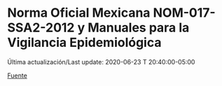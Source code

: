 # Norma Oficial Mexicana NOM-017-SSA2-2012 y Manuales para la Vigilancia Epidemiológica
 
Última actualización/Last update: 2020-06-23 T 20:40:00-05:00
 
 [Fuente](https://www.gob.mx/salud/documentos/manuales-para-la-vigilancia-epidemiologica-102563)
